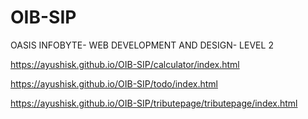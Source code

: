 # OIB-SIP
OASIS INFOBYTE- WEB DEVELOPMENT AND DESIGN- LEVEL 2

https://ayushisk.github.io/OIB-SIP/calculator/index.html

https://ayushisk.github.io/OIB-SIP/todo/index.html

https://ayushisk.github.io/OIB-SIP/tributepage/tributepage/index.html
